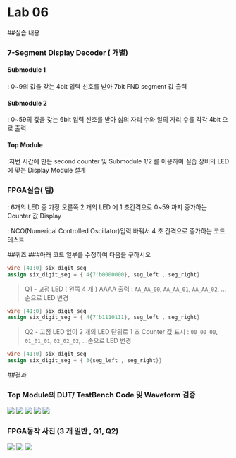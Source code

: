 
# Lab 06
##실습 내용
### **7-Segment Display Decoder ( 개별)**
#### **Submodule 1**
: 0~9의 값을 갖는 4bit 입력 신호를 받아 7bit FND segment 값 출력
#### **Submodule 2**
: 0~59의 값을 갖는 6bit 입력 신호를 받아 십의 자리 수와 일의 자리 수를 각각 4bit 으로 출력
#### **Top Module**
:저번 시간에 만든 second counter 및 Submodule 1/2 를 이용하여 실습 장비의 LED 에 맞는 Display Module 설계
### FPGA실습( 팀)
: 6개의 LED 중 가장 오른쪽 2 개의 LED 에 1 초간격으로 0~59 까지 증가하는 Counter 값 Display

: NCO(Numerical Controlled Oscillator)입력 바꿔서 4 초 간격으로 증가하는 코드 테스트

##퀴즈
###아래 코드 일부를 수정하여 다음을 구하시오
```verilog
wire [41:0] six_digit_seg
assign six_digit_seg = { 4{7'b0000000}, seg_left , seg_right}
```
> Q1 - 고정 LED ( 왼쪽 4 개 ) AAAA 출력
: `AA_AA_00`, `AA_AA_01`, `AA_AA_02`, …순으로 LED 변경
```verilog
wire [41:0] six_digit_seg
assign six_digit_seg = { 4{7'b1110111}, seg_left , seg_right}
```
> Q2 - 고정 LED 없이 2 개의 LED 단위로 1 초 Counter 값 표시
: `00_00_00`, `01_01_01`, `02_02_02`, …순으로 LED 변경
```verilog
wire [41:0] six_digit_seg
assign six_digit_seg = { 3{seg_left , seg_right}}
```
##결과
### **Top Module의 DUT/ TestBench Code 및 Waveform 검증**
![](https://github.com/wnyoung/LogicDesign/blob/master/Practice06/fnd_dec.JPG)
![](https://github.com/wnyoung/LogicDesign/blob/master/Practice06/top_nco_disp.JPG)
![](https://github.com/wnyoung/LogicDesign/blob/master/Practice06/tb.JPG)
![](https://github.com/wnyoung/LogicDesign/blob/master/Practice06/wave.JPG)
![](https://github.com/wnyoung/LogicDesign/blob/master/Practice06/genclock%26nco_cnt.JPG)


### **FPGA동작 사진 (3 개 일반 , Q1, Q2)**
![](https://github.com/wnyoung/LogicDesign/blob/master/Practice06/03.jpg)
![](https://github.com/wnyoung/LogicDesign/blob/master/Practice06/02.jpg)
![](https://github.com/wnyoung/LogicDesign/blob/master/Practice06/1.jpg)


<!--stackedit_data:
eyJoaXN0b3J5IjpbLTEyMTEzMTQxNV19
-->
